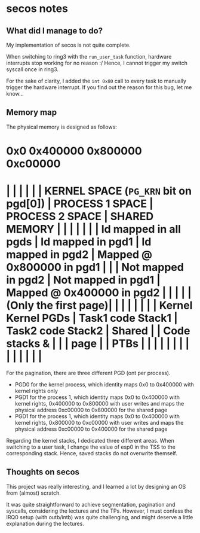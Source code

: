# secos notes

## What did I manage to do?

My implementation of secos is not quite complete.

When switching to ring3 with the `run_user_task` function, hardware interrupts stop working for no reason :/
Hence, I cannot trigger my switch syscall once in ring3.

For the sake of clarity, I added the `int 0x80` call to every task to manually trigger the hardware interrupt.
If you find out the reason for this bug, let me know...

## Memory map

The physical memory is designed as follows:

0x0                                     0x400000                         0x800000                    0xc00000
======================================================================================================================================
|                                         |                                |                           |                             |
|  KERNEL SPACE (`PG_KRN` bit on pgd[0])  |        PROCESS 1 SPACE         |      PROCESS 2 SPACE      |        SHARED MEMORY        |
|                                         |                                |                           |                             |
|         Id mapped in all pgds           |       Id mapped in pgd1        |     Id mapped in pgd2     |  Mapped @ 0x800000 in pgd1  |
|                                         |       Not mapped in pgd2       |     Not mapped in pgd1    |  Mapped @ 0x400000 in pgd2  |
|                                         |                                |                           |    (Only the first page)|   |
|                                         |                                |                           |                             |
|    Kernel       Kernel       PGDs       |   Task1 code         Stack1    |  Task2 code      Stack2   |  Shared                     |
|     Code        stacks        &         |                                |                           |   page                      |
|                              PTBs       |                                |                           |                             |
|                                         |                                |                           |                             |
|                                         |                                |                           |                             |
======================================================================================================================================

For the pagination, there are three different PGD (ont per process).
- PGD0 for the kernel process, which identity maps 0x0 to 0x400000 with kernel rights only 
- PGD1 for the process 1, which identity maps 0x0 to 0x400000 with kernel rights, 0x400000 to 0x800000 with user writes and maps the physical address 0xc00000 to 0x800000 for the shared page
- PGD1 for the process 1, which identity maps 0x0 to 0x400000 with kernel rights, 0x800000 to 0xc00000 with user writes and maps the physical address 0xc00000 to 0x400000 for the shared page

Regarding the kernel stacks, I dedicated three different areas. When switching to a user task, I change the value of esp0 in the TSS to the corresponding stack.
Hence, saved stacks do not overwrite themself.

## Thoughts on secos

This project was really interesting, and I learned a lot by designing an OS from (almost) scratch.

It was quite straightforward to achieve segmentation, pagination and syscalls, considering the lectures and the TPs.
However, I must confess the IRQ0 setup (with outb/intb) was quite challenging, and might deserve a little explanation during the lectures.

